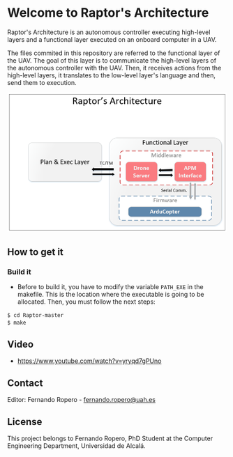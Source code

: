 # Welcome to Raptor's Architecture
Raptor's Architecture is an autonomous controller executing high-level layers and a functional layer executed on an onboard computer in a UAV.

The files commited in this repository are referred to the functional layer of the UAV. The goal of this layer is to communicate the high-level layers of the autonomous controller with the UAV. Then, it receives actions from the high-level layers, it translates to the low-level layer's language and then, send them to execution.

![Raptor](/extra/RaptorArchitecture.PNG)

## How to get it
### Build it
- Before to build it, you have to modify the variable ```PATH_EXE``` in the makefile. This is the location where the executable is going to be allocated. Then, you must follow the next steps:
```sh
$ cd Raptor-master
$ make
```

## Video
- https://www.youtube.com/watch?v=yryqd7gPUno


## Contact
Editor: Fernando Ropero - fernando.ropero@uah.es

## License

This project belongs to Fernando Ropero, PhD Student at the Computer Engineering Department, Universidad de Alcalá. 
